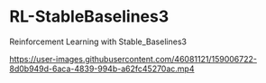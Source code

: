 # RL-StableBaselines3
Reinforcement Learning with Stable_Baselines3






https://user-images.githubusercontent.com/46081121/159006722-8d0b949d-6aca-4839-994b-a62fc45270ac.mp4

